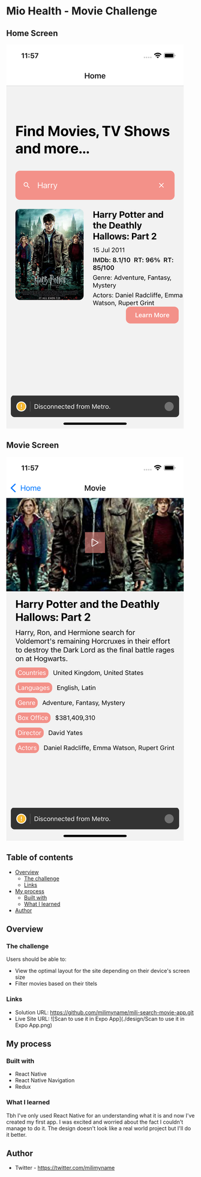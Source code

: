 # Mio Health - Movie Challenge

## Home Screen

![Design preview for the Movie with filtering coding challenge](./design/HomeScreen.png)

## Movie Screen

![Design preview for the Movie with filtering coding challenge](./design/MovieScreen.png)

## Table of contents

- [Overview](#overview)
  - [The challenge](#the-challenge)
  - [Links](#links)
- [My process](#my-process)
  - [Built with](#built-with)
  - [What I learned](#what-i-learned)
- [Author](#author)

## Overview

### The challenge

Users should be able to:

- View the optimal layout for the site depending on their device's screen size
- Filter movies based on their titels

### Links

- Solution URL: https://github.com/milimyname/mili-search-movie-app.git
- Live Site URL: ![Scan to use it in Expo App](./design/Scan to use it in Expo App.png)

## My process

### Built with

- React Native
- React Native Navigation
- Redux

### What I learned

Tbh I've only used React Native for an understanding what it is and now I've created my first app. I was excited and worried about the fact I couldn't manage to do it. The design doesn't look like a real world project but I'll do it better.

## Author

- Twitter - https://twitter.com/milimyname
